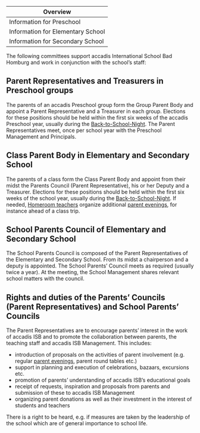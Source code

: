 | Overview |
| --- |
| Information for Preschool | yes |
| Information for Elementary School | yes |
| Information for Secondary School | yes |

The following committees support accadis International School Bad Homburg and work in conjunction with the school’s staff:

## Parent Representatives and Treasurers in Preschool groups 

The parents of an accadis Preschool group form the Group Parent Body and appoint a Parent Representative and a Treasurer in each group. Elections for these positions should be held within the first six weeks of the accadis Preschool year, usually during the [Back-to-School-Night](/ISB-Eltern-wiki/en/Parent_Evenings,_Parent_Meetings_and_Parent_Teacher_Conferences "Parent Evenings, Parent Meetings and Parent Teacher Conferences"). The Parent Representatives meet, once per school year with the Preschool Management and Principals.

## Class Parent Body in Elementary and Secondary School 

The parents of a class form the Class Parent Body and appoint from their midst the Parents Council (Parent Representative), his or her Deputy and a Treasurer. Elections for these positions should be held within the first six weeks of the school year, usually during the [Back-to-School-Night](/ISB-Eltern-wiki/en/Parent_Evenings,_Parent_Meetings_and_Parent_Teacher_Conferences "Parent Evenings, Parent Meetings and Parent Teacher Conferences"). If needed, [Homeroom teachers](/ISB-Eltern-wiki/en/Homeroom_Teacher_and_Subject_Teacher "Homeroom Teacher and Subject Teacher") organize additional [parent evenings](/ISB-Eltern-wiki/en/Parent_Evenings,_Parent_Meetings_and_Parent_Teacher_Conferences "Parent Evenings, Parent Meetings and Parent Teacher Conferences"), for instance ahead of a class trip.

## School Parents Council of Elementary and Secondary School 

The School Parents Council is composed of the Parent Representatives of the Elementary and Secondary School. From its midst a chairperson and a deputy is appointed. The School Parents’ Council meets as required (usually twice a year). At the meeting, the School Management shares relevant school matters with the council.

## Rights and duties of the Parents’ Councils (Parent Representatives) and School Parents’ Councils

The Parent Representatives are to encourage parents’ interest in the work of accadis ISB and to promote the collaboration between parents, the teaching staff and accadis ISB Management. This includes:

-   introduction of proposals on the activities of parent involvement (e.g. regular [parent evenings](/ISB-Eltern-wiki/en/Parent_Evenings,_Parent_Meetings_and_Parent_Teacher_Conferences "Parent Evenings, Parent Meetings and Parent Teacher Conferences"), parent round tables etc.)
-   support in planning and execution of celebrations, bazaars, excursions etc.
-   promotion of parents’ understanding of accadis ISB’s educational goals
-   receipt of requests, inspiration and proposals from parents and submission of these to accadis ISB Management
-   organizing parent donations as well as their investment in the interest of students and teachers

There is a right to be heard, e.g. if measures are taken by the leadership of the school which are of general importance to school life.